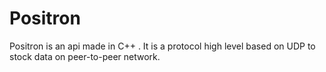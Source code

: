 # Positron
Positron is an api made in C++  . It is a protocol high level based on UDP to stock data on peer-to-peer network.
